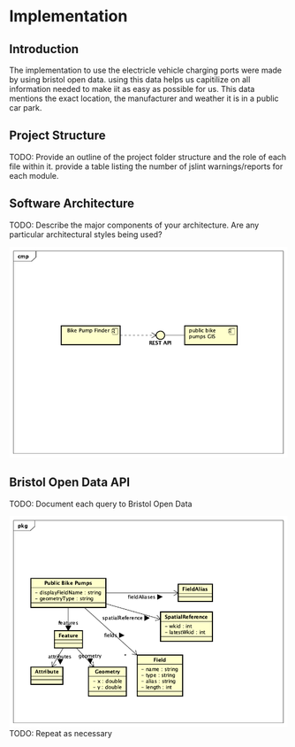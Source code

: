 # Implementation

## Introduction
The implementation to use the electricle vehicle charging ports were made by using bristol open data. using this data helps us capitilize on all information needed to make iit as easy as possible for us. This data mentions the exact location, the manufacturer and weather it is in a public car park.

## Project Structure
TODO: Provide an outline of the project folder structure and the role of each file within it.
provide a table listing the number of jslint warnings/reports for each module.

## Software Architecture
TODO: Describe the major components of your architecture. Are any particular architectural styles being used?

![Insert your component Diagram here](images/component.png)

## Bristol Open Data API
TODO: Document each query to Bristol Open Data

![UML Class diagrams representing JSON query results](images/class1.png)
TODO: Repeat as necessary
